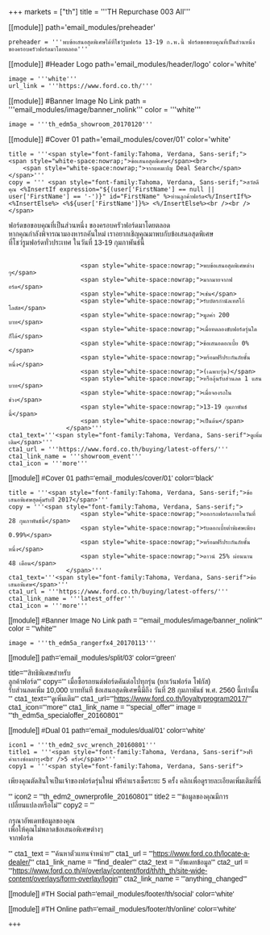 +++
markets = ["th"]
title = '''TH Repurchase 003 All'''


[[module]]
path='email_modules/preheader'

	preheader = '''พบข้อเสนอสุดพิเศษได้ที่โชว์รูมฟอร์ด 13-19 ก.พ.นี้ ฟอร์ดขอขอบคุณที่เป็นส่วนหนึ่ง ของครอบครัวฟอร์ดมาโดยตลอด'''

[[module]] #Header Logo
path='email_modules/header/logo'
color='white'

	image = '''white'''
	url_link = '''https://www.ford.co.th/'''

[[module]] #Banner Image No Link
path = '''email_modules/image/banner_nolink'''
color = '''white'''

	image = '''th_edm5a_showroom_20170120'''

[[module]] #Cover 01
path='email_modules/cover/01'
color='white'

	title = '''<span style="font-family:Tahoma, Verdana, Sans-serif;">
	<span style="white-space:nowrap;">ข้อเสนอสุดพิเศษ</span><br>
		<span style="white-space:nowrap;">จากแคมเปญ Deal Search</span></span>'''
	copy = ''' <span style="font-family:Tahoma, Verdana, Sans-serif;">สวัสดีคุณ <%InsertIf expression="${(user['FirstName'] == null || user['FirstName'] == '-')}" id="FirstName" %>ท่านลูกค้าฟอร์ด<%/InsertIf%> <%InsertElse%> <%${user['FirstName']}%> <%/InsertElse%><br /><br /></span>

<span style="font-family:Tahoma, Verdana, Sans-serif;">
						<span style="white-space:nowrap;">ฟอร์ดขอขอบคุณ</span>ที่<span style="white-space:nowrap;">เป็นส่วนหนึ่ง</span> ของ<span style="white-space:nowrap;">ครอบครัวฟอร์ดมาโดยตลอด</span> 
						<span style="white-space:nowrap;">หากคุณกำลังพิจารณามองหารถคันใหม่</span>
						<span style="white-space:nowrap;">เราอยากเชิญคุณ</span>มา<span style="white-space:nowrap;">พบกับข้อเสนอสุดพิเศษ</span>
						<span style="white-space:nowrap;">ที่โชว์รูมฟอร์ดทั่วประเทศ</span>
						<span style="white-space:nowrap;">ในวันที่ 13-19 กุมภาพันธ์นี้</span><br><br>

						<span style="white-space:nowrap;">พบข้อเสนอสุดพิเศษต่าง ๆ</span> 
						<span style="white-space:nowrap;">มากมายจากฟอร์ด</span>
						<span style="white-space:nowrap;">เช่น</span> 
						<span style="white-space:nowrap;">รับบัตรกำนัลเทสโก้ โลตัส</span>
						<span style="white-space:nowrap;">มูลค่า 200 บาท</span> 
						<span style="white-space:nowrap;">เมื่อทดลองขับฟอร์ดรุ่นใดก็ได้</span> 
						<span style="white-space:nowrap;">ข้อเสนอดอกเบี้ย 0%</span> 
						<span style="white-space:nowrap;">พร้อมฟรีประกันภัยชั้นหนึ่ง</span> 
						<span style="white-space:nowrap;">(เฉพาะรุ่น)</span> 
						<span style="white-space:nowrap;">หรือลุ้นรับส่วนลด 1 แสนบาท</span>
						<span style="white-space:nowrap;">เมื่อจองรถในช่วง</span> 
						<span style="white-space:nowrap;">13-19 กุมภาพันธ์นี้</span> 
						<span style="white-space:nowrap;">เป็นต้น</span>
					</span>'''
	cta1_text='''<span style="font-family:Tahoma, Verdana, Sans-serif">ดูเพิ่มเติม</span>'''
	cta1_url = '''https://www.ford.co.th/buying/latest-offers/'''
	cta1_link_name = '''showroom_event'''
	cta1_icon = '''more'''

[[module]] #Cover 01
path='email_modules/cover/01'
color='black'

	title = '''<span style="font-family:Tahoma, Verdana, Sans-serif;">ข้อเสนอพิเศษสุดคุ้มรับปี 2017</span>'''
	copy = '''<span style="font-family:Tahoma, Verdana, Sans-serif;">
						<span style="white-space:nowrap;">ออกรถฟอร์ดภายในวันที่ 28 กุมภาพันธ์นี้</span>
						<span style="white-space:nowrap;">รับดอกเบี้ยต่ำพิเศษเพียง 0.99%</span>
						<span style="white-space:nowrap;">พร้อมฟรีประกันภัยชั้นหนึ่ง</span>
						<span style="white-space:nowrap;">ดาวน์ 25% ผ่อนนาน 48 เดือน</span>
					</span>'''
	cta1_text='''<span style="font-family:Tahoma, Verdana, Sans-serif">ข้อเสนอพิเศษ</span>'''
	cta1_url = '''https://www.ford.co.th/buying/latest-offers/'''
	cta1_link_name = '''latest_offer'''
	cta1_icon = '''more'''

[[module]] #Banner Image No Link
path = '''email_modules/image/banner_nolink'''
color = '''white'''

	image = '''th_edm5a_rangerfx4_20170113'''

[[module]]
path='email_modules/split/03'
color='green'

title='''<span style="font-family:Tahoma, Verdana, Sans-serif">สิทธิพิเศษสำหรับ<br />ลูกค้าฟอร์ด</span>'''
copy='''<span style="font-family:Tahoma, Verdana, Sans-serif;">
									<span style="white-space:nowrap;">เมื่อซื้อรถยนต์ฟอร์ดคันต่อไปทุกรุ่น</span> 
									<span style="white-space:nowrap;">(ยกเว้นฟอร์ด โฟกัส)</span> 
									<span style="white-space:nowrap;">รับส่วนลดเพิ่ม 10,000 บาททันที</span> 
									<span style="white-space:nowrap;">ข้อเสนอสุดพิเศษนี้มีถึง</span> 
									<span style="white-space:nowrap;">วันที่ 28 กุมภาพันธ์ พ.ศ. 2560</span> 
									<span style="white-space:nowrap;">นี้เท่านั้น</span>
								</span>'''
cta1_text='''<span style="font-family:Tahoma, Verdana, Sans-serif">ดูเพิ่มเติม</span>'''
cta1_url='''https://www.ford.co.th/loyaltyprogram2017/'''
cta1_icon='''more'''
cta1_link_name = '''special_offer'''
image = '''th_edm5a_specialoffer_20160801'''

[[module]] #Dual 01
path='email_modules/dual/01'
color='white'

	icon1 = '''th_edm2_svc_wrench_20160801'''
	title1 = '''<span style="font-family:Tahoma, Verdana, Sans-serif">ฟรีค่าแรงซ่อมบำรุง<br />5 ครั้ง</span>'''
	copy1 = '''<span style="font-family:Tahoma, Verdana, Sans-serif">

<span style=" white-space:nowrap;">เพียงคุณตัดสินใจเป็นเจ้าของฟอร์ดรุ่นใหม่</span> 
<span style=" white-space:nowrap;">ฟรีค่าแรงเช็คระยะ 5 ครั้ง</span> 
<span style=" white-space:nowrap;">คลิกเพื่อดูรายละเอียดเพิ่มเติมที่นี่</span>

</span>'''
	icon2 = '''th_edm2_ownerprofile_20160801'''
	title2 = '''<span style="font-family:Tahoma, Verdana, Sans-serif">ข้อมูลของคุณมีการ<br />เปลี่ยนแปลงหรือไม่</span>'''
	copy2 = '''<span style="font-family:Tahoma, Verdana, Sans-serif">

กรุณาอัพเดทข้อมูลของคุณ <br />
<span style=" white-space:nowrap;">เพื่อให้คุณ</span><span style=" white-space:nowrap;">ไม่พลาด</span><span style=" white-space:nowrap;">ข้อเสนอ</span><span style=" white-space:nowrap;">พิเศษ</span>ต่างๆ <br />
<span style=" white-space:nowrap;">จากฟอร์ด</span>

</span>'''
	cta1_text = '''<span style="font-family:Tahoma, Verdana, Sans-serif">ค้นหาตัวแทนจำหน่าย</span>'''
	cta1_url = '''https://www.ford.co.th/locate-a-dealer/'''
	cta1_link_name = '''find_dealer'''
	cta2_text = '''<span style="font-family:Tahoma, Verdana, Sans-serif">อัพเดทข้อมูล</span>'''
	cta2_url = '''https://www.ford.co.th/#/overlay/content/ford/th/th_th/site-wide-content/overlays/form-overlay/login'''
	cta2_link_name = '''anything_changed'''


[[module]] #TH Social
path='email_modules/footer/th/social'
color='white'

[[module]] #TH Online
path='email_modules/footer/th/online'
color='white'

+++